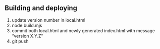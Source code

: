 ## Building and deploying

1. update version number in local.html
2. node build.mjs
3. commit both local.html and newly generated index.html with message “version X.Y.Z”
4. git push
